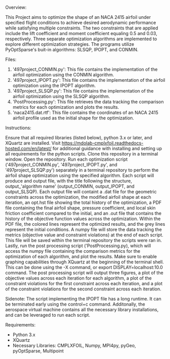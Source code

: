 Overview:

This Project aims to optimize the shape of an NACA 2415 airfoil under specified flight conditions to achieve desired aerodynamic performance while satisfying multiple constraints.
The two constraints that are applied include the lift coefficient and moment coefficient equaling 0.5 and 0.03, respectively. Three separate optimization algorithms are implemented to 
explore different optimization strategies. The programs utilize PyOptSparse's buit-in algorithms: SLSQP, IPOPT, and CONMIN. 

Files:

1. '497project_CONMIN.py': This file contains the implementation of the airfoil optimization using the CONMIN algorithm. 
2. '497project_IPOPT.py': This file contains the implementation of the airfoil optimization using the IPOPT algorithm. 
3. '497project_SLSQP.py': This file contains the implementation of the airfoil optimization using the SLSQP algorithm.
4. 'PostProcessing.py': This file retrieves the data tracking the comparison metrics for each optimization and plots the results. 
5. 'naca2415.dat.rtf': This file contains the coordinates of an NACA 2415 airfoil profile used as the initial shape for the optimization. 

Instructions:

Ensure that all required libraries (listed below), python 3.x or later, and XQuartz are installed. Visit https://mdolab-cmplxfoil.readthedocs-hosted.com/en/latest/ for additional guidance with
installing and setting up all requirements for the python scripts. Clone this repository in a terminal window. Open the repository. Run each optimization script ('497project_CONMIN.py', '497project_IPOPT.py', and '497project_SLSQP.py') separately in a terminal repository to
perform the airfoil shape optimization using the specified algorithm. Each script will produce and output file, with the title following the structure, 
output_'algorithm name' (output_CONMIN, output_IPOPT, and output_SLSQP). Each output file will containt a .dat file for the geometric constraints across the 
optimization, the modified airfoil shape at each iteration, an opt.hst file showing the total history of the optimization, a PDF file containing the
final airfoil shape, pressure coefficient, and local skin friction coefficient compared to the initial, and an .out file that contains the history of the 
objective function values across the optimization. Within the PDF file, the colored lines represent the optimized results, and the grey lines represent the
initial conditions. A numpy file will store the data tracking the metrics (objective value and constraint violations) at the end of each script. This file will be saved within the terminal repository the scripts were ran in. Lastly, run the post processing script ('PostProcessing.py), which will access the numpy file containing the comparison metrics for the optimization of each algorithm, and plot the results. Make sure to enable graphing capabilities through XQuartz at the beginning of the terminal shell. This can be done using the -X command, or export DISPLAY=localhost:10.0 command. The post processing script will output three figures, a plot of the objective values across each iteration for each algorithm, a plot of the constraint violations for the first constraint across each iteration, and a plot of the constraint violations for the second constraint across each iteration. 

Sidenote: The script implementing the IPOPT file has a long runtime. It can be terminated early using the control+c command. Additonally, the aerospace virtual machine contains all the necessary library installations, and can be leveraged to run each script. 

Requirements:

- Python 3.x
- XQuartz
- Necessary Libraries: CMPLXFOIL, Numpy, MPI4py, pyGeo, pyOptSparse, Multipoint

